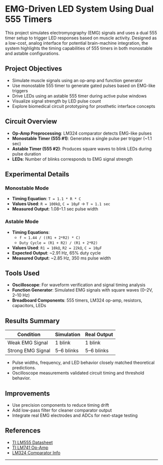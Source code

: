 # EMG-Driven LED System Using Dual 555 Timers

This project simulates electromyography (EMG) signals and uses a dual 555 timer setup to trigger LED responses based on muscle activity. Designed as a low-cost, analog interface for potential brain-machine integration, the system highlights the timing capabilities of 555 timers in both monostable and astable configurations.

## Project Objectives

- Simulate muscle signals using an op-amp and function generator
- Use monostable 555 timer to generate gated pulses based on EMG-like triggers
- Drive LEDs using an astable 555 timer during active pulse windows
- Visualize signal strength by LED pulse count
- Explore biomedical circuit prototyping for prosthetic interface concepts

## Circuit Overview

- **Op-Amp Preprocessing**: LM324 comparator detects EMG-like pulses
- **Monostable Timer (555 #1)**: Generates a single pulse per trigger (~1.1 sec)
- **Astable Timer (555 #2)**: Produces square waves to blink LEDs during pulse duration
- **LEDs**: Number of blinks corresponds to EMG signal strength

## Experimental Details

### Monostable Mode
- **Timing Equation**: `T = 1.1 * R * C`
- **Values Used**: `R = 100kΩ`, `C = 10µF` → `T ≈ 1.1 sec`
- **Measured Output**: 1.08–1.1 sec pulse width

### Astable Mode
- **Timing Equations**:
  - `f ≈ 1.44 / ((R1 + 2*R2) * C)`
  - `Duty Cycle = (R1 + R2) / (R1 + 2*R2)`
- **Values Used**: `R1 = 10kΩ`, `R2 = 22kΩ`, `C = 10µF`
- **Expected Output**: ~2.91 Hz, 65% duty cycle
- **Measured Output**: ~2.85 Hz, 350 ms pulse width

##  Tools Used

- **Oscilloscope**: For waveform verification and signal timing analysis
- **Function Generator**: Simulated EMG signals with square waves (0–2V, 2–10 Hz)
- **Breadboard Components**: 555 timers, LM324 op-amp, resistors, capacitors, LEDs

## Results Summary

| Condition         | Simulation | Real Output |
|------------------|------------|-------------|
| Weak EMG Signal  | 1 blink    | 1 blink     |
| Strong EMG Signal| 5–6 blinks | 5–6 blinks  |

- Pulse widths, frequency, and LED behavior closely matched theoretical predictions.
- Oscilloscope measurements validated circuit timing and threshold behavior.

## Improvements

- Use precision components to reduce timing drift
- Add low-pass filter for cleaner comparator output
- Integrate real EMG electrodes and ADCs for next-stage testing

## References

- [TI LM555 Datasheet](https://arc.net/l/quote/lfnlvizb)
- [TI LM741 Op-Amp](https://arc.net/l/quote/nkdecbuu)
- [LM324 Comparator Info](https://www.ariat-tech.com/blog/lm324-operational-amplifiers-pinouts,application-examples,size-packages,datasheets.html)

---


